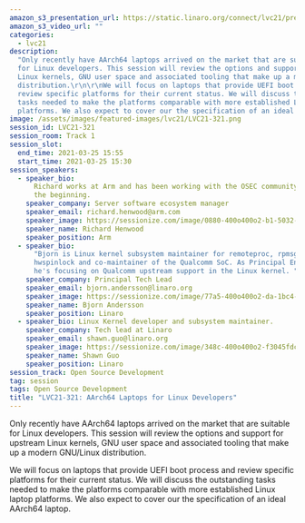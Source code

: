 ```yaml
---
amazon_s3_presentation_url: https://static.linaro.org/connect/lvc21/presentations/lvc21-321.pdf
amazon_s3_video_url: ""
categories:
  - lvc21
description:
  "Only recently have AArch64 laptops arrived on the market that are suitable
  for Linux developers. This session will review the options and support for upstream
  Linux kernels, GNU user space and associated tooling that make up a modern GNU/Linux
  distribution.\r\n\r\nWe will focus on laptops that provide UEFI boot process and
  review specific platforms for their current status. We will discuss the outstanding
  tasks needed to make the platforms comparable with more established Linux laptop
  platforms. We also expect to cover our the specification of an ideal AArch64 laptop."
image: /assets/images/featured-images/lvc21/LVC21-321.png
session_id: LVC21-321
session_room: Track 1
session_slot:
  end_time: 2021-03-25 15:55
  start_time: 2021-03-25 15:30
session_speakers:
  - speaker_bio:
      Richard works at Arm and has been working with the OSEC community since
      the beginning.
    speaker_company: Server software ecosystem manager
    speaker_email: richard.henwood@arm.com
    speaker_image: https://sessionize.com/image/0880-400o400o2-b1-5032-4b0c-b2c7-0db2d10fec4e.8c02a772-6220-4c54-ac7d-69842caa0d2c.png
    speaker_name: Richard Henwood
    speaker_position: Arm
  - speaker_bio:
      "Bjorn is Linux kernel subsystem maintainer for remoteproc, rpmsg and
      hwspinlock and co-maintainer of the Qualcomm SoC. As Principal Engineer at Linaro
      he's focusing on Qualcomm upstream support in the Linux kernel. "
    speaker_company: Principal Tech Lead
    speaker_email: bjorn.andersson@linaro.org
    speaker_image: https://sessionize.com/image/77a5-400o400o2-da-1bc4-46b4-80d3-4b9f9072e0bd.e9efd394-28c2-474e-bfe7-7cd5be7d6535.jpeg
    speaker_name: Bjorn Andersson
    speaker_position: Linaro
  - speaker_bio: Linux Kernel developer and subsystem maintainer.
    speaker_company: Tech lead at Linaro
    speaker_email: shawn.guo@linaro.org
    speaker_image: https://sessionize.com/image/348c-400o400o2-f3045fdc-0506-428f-94d3-8ddc4305d346.jpg
    speaker_name: Shawn Guo
    speaker_position: Linaro
session_track: Open Source Development
tag: session
tags: Open Source Development
title: "LVC21-321: AArch64 Laptops for Linux Developers"
---
```


Only recently have AArch64 laptops arrived on the market that are suitable for Linux developers. This session will review the options and support for upstream Linux kernels, GNU user space and associated tooling that make up a modern GNU/Linux distribution.

We will focus on laptops that provide UEFI boot process and review specific platforms for their current status. We will discuss the outstanding tasks needed to make the platforms comparable with more established Linux laptop platforms. We also expect to cover our the specification of an ideal AArch64 laptop.
